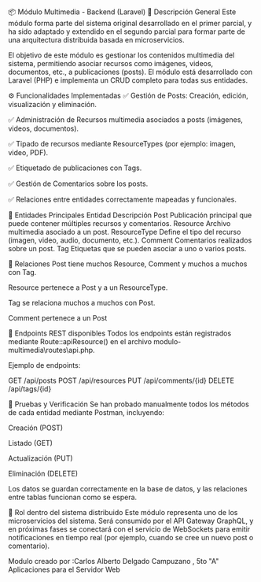 📦 Módulo Multimedia - Backend (Laravel)
📌 Descripción General
Este módulo forma parte del sistema original desarrollado en el primer parcial, y ha sido adaptado y extendido en el segundo parcial para formar parte de una arquitectura distribuida basada en microservicios.

El objetivo de este módulo es gestionar los contenidos multimedia del sistema, permitiendo asociar recursos como imágenes, videos, documentos, etc., a publicaciones (posts). El módulo está desarrollado con Laravel (PHP) e implementa un CRUD completo para todas sus entidades.

⚙️ Funcionalidades Implementadas
✅ Gestión de Posts: Creación, edición, visualización y eliminación.

✅ Administración de Recursos multimedia asociados a posts (imágenes, videos, documentos).

✅ Tipado de recursos mediante ResourceTypes (por ejemplo: imagen, video, PDF).

✅ Etiquetado de publicaciones con Tags.

✅ Gestión de Comentarios sobre los posts.

✅ Relaciones entre entidades correctamente mapeadas y funcionales.

🧱 Entidades Principales
Entidad	         Descripción
Post	         Publicación principal que puede contener múltiples recursos y comentarios.
Resource	     Archivo multimedia asociado a un post.
ResourceType	 Define el tipo del recurso (imagen, video, audio, documento, etc.).
Comment          Comentarios realizados sobre un post.
Tag	             Etiquetas que se pueden asociar a uno o varios posts.

🔁 Relaciones
Post tiene muchos Resource, Comment y muchos a muchos con Tag.

Resource pertenece a Post y a un ResourceType.

Tag se relaciona muchos a muchos con Post.

Comment pertenece a un Post

🔌 Endpoints REST disponibles
Todos los endpoints están registrados mediante Route::apiResource() en el archivo modulo-multimedia\routes\api.php.

Ejemplo de endpoints:

GET    /api/posts
POST   /api/resources
PUT    /api/comments/{id}
DELETE /api/tags/{id}

🧪 Pruebas y Verificación
Se han probado manualmente todos los métodos de cada entidad mediante Postman, incluyendo:

Creación (POST)

Listado (GET)

Actualización (PUT)

Eliminación (DELETE)

Los datos se guardan correctamente en la base de datos, y las relaciones entre tablas funcionan como se espera.

🧩 Rol dentro del sistema distribuido
Este módulo representa uno de los microservicios del sistema. Será consumido por el API Gateway GraphQL, y en próximas fases se conectará con el servicio de WebSockets para emitir notificaciones en tiempo real (por ejemplo, cuando se cree un nuevo post o comentario).

Modulo creado por :Carlos Alberto Delgado Campuzano , 5to "A"
Aplicaciones para el Servidor Web 